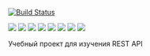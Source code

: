 [![Build Status](https://app.travis-ci.com/Xazeq/job4j_auth.svg?branch=master)](https://app.travis-ci.com/Xazeq/job4j_auth)

![](https://img.shields.io/badge/Maven-=_3-red)
![](https://img.shields.io/badge/Java-=_14-orange)
![](https://img.shields.io/badge/Spring-=_5-darkorange)
![](https://img.shields.io/badge/PostgerSQL-=_9-blue)
![](https://img.shields.io/badge/JUnit-=_4-yellowgreen)
![](https://img.shields.io/badge/Mockito-brightgreen)
![](https://img.shields.io/badge/JaCoCo-c75a28)
![](https://img.shields.io/badge/Checkstyle-lightgrey)

Учебный проект для изучения REST API
